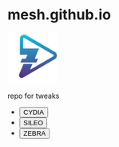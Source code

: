 <html>
<head>
<meta charset="utf-8">
<meta name="viewport" content="width=device-width, initial-scale=1">
</head>
<body>
<h1>mesh.github.io</h1>
<div ><img src="CydiaIcon.png" alt="" style="width:100px"; > </div>

<div class="name"><p>repo for tweaks</p></div>

<div><ul class="btns">

<li><div class="cydia"><a href="cydia://url/https://cydia.saurik.com/api/share#?source=mesh.github.io"><button class="cydiabtn">CYDIA</button></a></div></li>

<li><div class="sileo"> <a href="sileo://source/mesh.github.io"><button class="sileobtn">SILEO</button> </a></div></li>

<li><div class="zebra"><a href="zbra://sources/add/mesh.github.io/"><button class="zebrabtn">ZEBRA</button> </a></div></li>

</ul></div>
</body>
</html>
